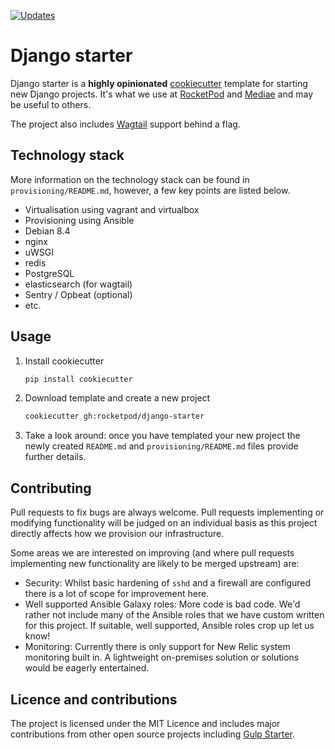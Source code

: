 [![Updates](https://pyup.io/repos/github/rocketpod/django-starter/shield.svg)](https://pyup.io/repos/github/rocketpod/django-starter/)

# Django starter

Django starter is a **highly opinionated**
[cookiecutter](https://github.com/audreyr/cookiecutter) template for starting
new Django projects. It's what we use at [RocketPod](http://rocketpod.co.uk)
and [Mediae](http://mediae.org) and may be useful to others.

The project also includes [Wagtail](https://wagtail.io) support behind a flag.

## Technology stack

More information on the technology stack can be found in
`provisioning/README.md`, however, a few key points are listed below.

 - Virtualisation using vagrant and virtualbox
 - Provisioning using Ansible
 - Debian 8.4
 - nginx
 - uWSGI
 - redis
 - PostgreSQL
 - elasticsearch (for wagtail)
 - Sentry / Opbeat (optional)
 - etc.

## Usage

 1. Install cookiecutter

    ```bash
    pip install cookiecutter
    ```
 2. Download template and create a new project

    ```bash
    cookiecutter gh:rocketpod/django-starter
    ```
 3. Take a look around: once you have templated your new project the newly created
    `README.md` and `provisioning/README.md` files provide further details.


## Contributing

Pull requests to fix bugs are always welcome. Pull requests implementing or
modifying functionality will be judged on an individual basis as this project
directly affects how we provision our infrastructure.

Some areas we are interested on improving (and where pull requests implementing
new functionality are likely to be merged upstream) are:

 - Security: Whilst basic hardening of `sshd` and a firewall are configured
   there is a lot of scope for improvement here.
 - Well supported Ansible Galaxy roles: More code is bad code. We'd rather not
   include many of the Ansible roles that we have custom written for this
   project. If suitable, well supported, Ansible roles crop up let us know!
 - Monitoring: Currently there is only support for New Relic system monitoring
   built in. A lightweight on-premises solution or solutions would be eagerly
   entertained.

## Licence and contributions

The project is licensed under the MIT Licence and includes major contributions
from other open source projects including
[Gulp Starter](https://github.com/vigetlabs/gulp-starter).
